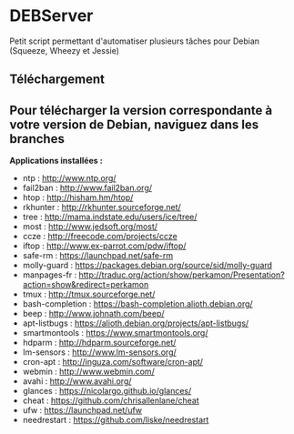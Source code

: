 # DEBServer

Petit script permettant d'automatiser plusieurs tâches pour Debian (Squeeze, Wheezy et Jessie)

## Téléchargement
Pour télécharger la version correspondante à votre version de Debian, naviguez dans les branches
---

**Applications installées :**
- ntp : http://www.ntp.org/
- fail2ban : http://www.fail2ban.org/
- htop : http://hisham.hm/htop/
- rkhunter : http://rkhunter.sourceforge.net/
- tree : http://mama.indstate.edu/users/ice/tree/
- most : http://www.jedsoft.org/most/
- ccze : http://freecode.com/projects/ccze
- iftop : http://www.ex-parrot.com/pdw/iftop/
- safe-rm : https://launchpad.net/safe-rm
- molly-guard : https://packages.debian.org/source/sid/molly-guard
- manpages-fr : http://traduc.org/action/show/perkamon/Presentation?action=show&redirect=perkamon
- tmux : http://tmux.sourceforge.net/
- bash-completion : https://bash-completion.alioth.debian.org/
- beep : http://www.johnath.com/beep/
- apt-listbugs : https://alioth.debian.org/projects/apt-listbugs/
- smartmontools : https://www.smartmontools.org/
- hdparm : http://hdparm.sourceforge.net/
- lm-sensors : http://www.lm-sensors.org/
- cron-apt : http://inguza.com/software/cron-apt/
- webmin : http://www.webmin.com/
- avahi : http://www.avahi.org/
- glances : https://nicolargo.github.io/glances/
- cheat : https://github.com/chrisallenlane/cheat
- ufw : https://launchpad.net/ufw
- needrestart : https://github.com/liske/needrestart
